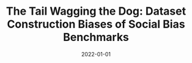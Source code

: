 ---
title: "The Tail Wagging the Dog: Dataset Construction Biases of Social Bias Benchmarks"
collection: publications
permalink: /publication/2022-01-01-The-Tail-Wagging-the-Dog-Dataset-Construction-Biases-of-Social-Bias-Benchmarks
date: 2022-01-01
venue: 'arXiv preprint arXiv:2210.10040'
---